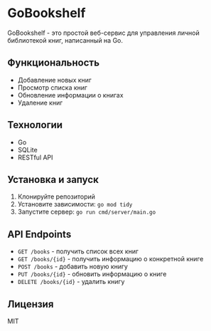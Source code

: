 # GoBookshelf

GoBookshelf - это простой веб-сервис для управления личной библиотекой книг, написанный на Go.

## Функциональность

- Добавление новых книг
- Просмотр списка книг
- Обновление информации о книгах
- Удаление книг

## Технологии

- Go
- SQLite
- RESTful API

## Установка и запуск

1. Клонируйте репозиторий
2. Установите зависимости: `go mod tidy`
3. Запустите сервер: `go run cmd/server/main.go`

## API Endpoints

- `GET /books` - получить список всех книг
- `GET /books/{id}` - получить информацию о конкретной книге
- `POST /books` - добавить новую книгу
- `PUT /books/{id}` - обновить информацию о книге
- `DELETE /books/{id}` - удалить книгу

## Лицензия

MIT